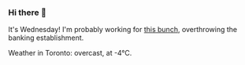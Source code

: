 ### Hi there :wave:

It's Wednesday! I'm probably working for [this bunch](https://github.com/kohofinancial), overthrowing the banking establishment.

Weather in Toronto: overcast, at -4°C.
